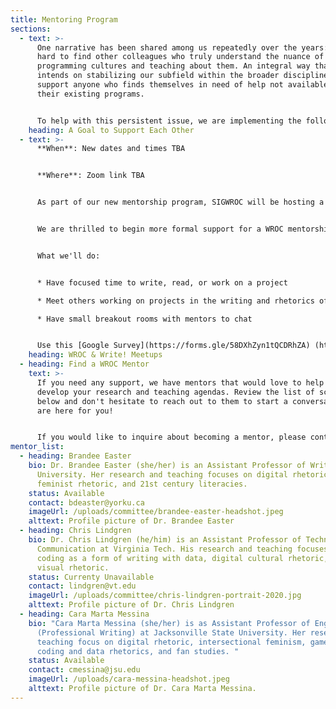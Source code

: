 ```yaml
---
title: Mentoring Program
sections:
  - text: >-
      One narrative has been shared among us repeatedly over the years: it's
      hard to find other colleagues who truly understand the nuance of studying
      programming cultures and teaching about them. An integral way that SIGWROC
      intends on stabilizing our subfield within the broader discipline is to
      support anyone who finds themselves in need of help not available within
      their existing programs.


      To help with this persistent issue, we are implementing the following programs below.
    heading: A Goal to Support Each Other
  - text: >-
      **When**: New dates and times TBA


      **Where**: Zoom link TBA


      As part of our new mentorship program, SIGWROC will be hosting a series of writing-focused meet ups to help mentors and mentees connect in a low stakes way. 


      We are thrilled to begin more formal support for a WROC mentorship program. To get us started, we are hosting monthly *WROC and Write*! events on the first Fridays of the month. In each meeting, we will: 


      What we'll do:


      * Have focused time to write, read, or work on a project

      * Meet others working on projects in the writing and rhetorics of code

      * Have small breakout rooms with mentors to chat


      Use this [Google Survey](https://forms.gle/58DXhZyn1tQCDRhZA) (https://forms.gle/58DXhZyn1tQCDRhZA) to sign up to receive the Zoom link for these meetings.
    heading: WROC & Write! Meetups
  - heading: Find a WROC Mentor
    text: >-
      If you need any support, we have mentors that would love to help you
      develop your research and teaching agendas. Review the list of scholars
      below and don't hesitate to reach out to them to start a conversation. We
      are here for you!


      If you would like to inquire about becoming a mentor, please contact WROC's Associate Chair Dr. Brandee Easter (bdeaster@yorku.ca).
mentor_list:
  - heading: Brandee Easter
    bio: Dr. Brandee Easter (she/her) is an Assistant Professor of Writing at York
      University. Her research and teaching focuses on digital rhetoric,
      feminist rhetoric, and 21st century literacies.
    status: Available
    contact: bdeaster@yorku.ca
    imageUrl: /uploads/committee/brandee-easter-headshot.jpeg
    alttext: Profile picture of Dr. Brandee Easter
  - heading: Chris Lindgren
    bio: Dr. Chris Lindgren (he/him) is an Assistant Professor of Technical
      Communication at Virginia Tech. His research and teaching focuses on
      coding as a form of writing with data, digital cultural rhetoric, and
      visual rhetoric.
    status: Currenty Unavailable
    contact: lindgren@vt.edu
    imageUrl: /uploads/committee/chris-lindgren-portrait-2020.jpg
    alttext: Profile picture of Dr. Chris Lindgren
  - heading: Cara Marta Messina
    bio: "Cara Marta Messina (she/her) is as Assistant Professor of English
      (Professional Writing) at Jacksonville State University. Her research and
      teaching focus on digital rhetoric, intersectional feminism, game studies,
      coding and data rhetorics, and fan studies. "
    status: Available
    contact: cmessina@jsu.edu
    imageUrl: /uploads/cara-messina-headshot.jpeg
    alttext: Profile picture of Dr. Cara Marta Messina.
---
```

